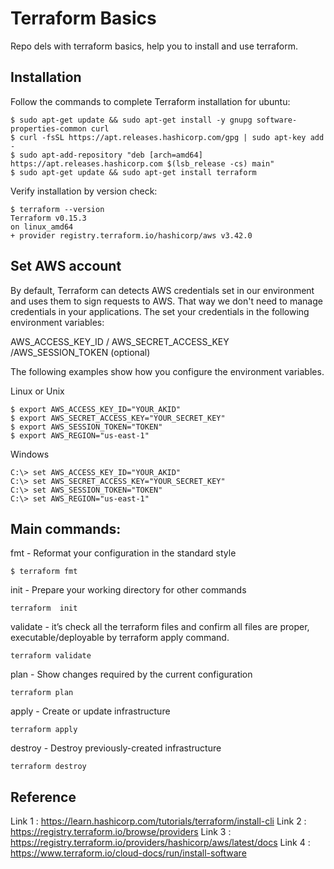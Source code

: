 # Terraform Basics
Repo dels with terraform basics, help you to install and use terraform.

## Installation
Follow the commands to complete Terraform installation for ubuntu:
```
$ sudo apt-get update && sudo apt-get install -y gnupg software-properties-common curl
$ curl -fsSL https://apt.releases.hashicorp.com/gpg | sudo apt-key add -
$ sudo apt-add-repository "deb [arch=amd64] https://apt.releases.hashicorp.com $(lsb_release -cs) main"
$ sudo apt-get update && sudo apt-get install terraform
```
Verify installation by version check:

```
$ terraform --version
Terraform v0.15.3
on linux_amd64
+ provider registry.terraform.io/hashicorp/aws v3.42.0
```

## Set AWS account
By default, Terraform can detects AWS credentials set in our environment and uses them to sign requests to AWS. That way we don't need to manage credentials in your applications. The set your credentials in the following environment variables:

AWS_ACCESS_KEY_ID / AWS_SECRET_ACCESS_KEY /AWS_SESSION_TOKEN (optional)

The following examples show how you configure the environment variables.

Linux or Unix

```
$ export AWS_ACCESS_KEY_ID="YOUR_AKID"
$ export AWS_SECRET_ACCESS_KEY="YOUR_SECRET_KEY"
$ export AWS_SESSION_TOKEN="TOKEN"
$ export AWS_REGION="us-east-1"
```

Windows
```
C:\> set AWS_ACCESS_KEY_ID="YOUR_AKID"
C:\> set AWS_SECRET_ACCESS_KEY="YOUR_SECRET_KEY"
C:\> set AWS_SESSION_TOKEN="TOKEN"
C:\> set AWS_REGION="us-east-1"
```

## Main commands:
fmt - Reformat your configuration in the standard style
```
$ terraform fmt
```
init - Prepare your working directory for other commands 
```
terraform  init
```
validate - it’s check all the terraform files and confirm all files are proper, executable/deployable by terraform apply command.
```
terraform validate
```
plan - Show changes required by the current configuration
```
terraform plan
```
apply - Create or update infrastructure
```
terraform apply
```
destroy - Destroy previously-created infrastructure
```
terraform destroy
```
## Reference
Link 1 : https://learn.hashicorp.com/tutorials/terraform/install-cli
Link 2 : https://registry.terraform.io/browse/providers
Link 3 : https://registry.terraform.io/providers/hashicorp/aws/latest/docs
Link 4 : https://www.terraform.io/cloud-docs/run/install-software